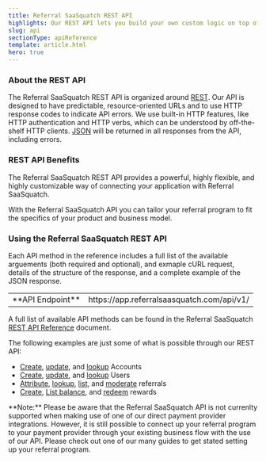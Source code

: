 ```yaml
---
title: Referral SaaSquatch REST API
highlights: Our REST API lets you build your own custom logic on top of your referral program. The [API reference](/api/methods) includes details about using all the methods of the Referral SaaSquatch REST API.
slug: api
sectionType: apiReference
template: article.html
hero: true
---
```



### About the REST API

The Referral SaaSquatch REST API is organized around [REST](http://en.wikipedia.org/wiki/Representational_State_Transfer). Our API is designed to have predictable, resource-oriented URLs and to use HTTP response codes to indicate API errors. We use built-in HTTP features, like HTTP authentication and HTTP verbs, which can be understood by off-the-shelf HTTP clients. [JSON](http://www.json.org/) will be returned in all responses from the API, including errors.

### REST API Benefits

The Referral SaaSquatch REST API provides a powerful, highly flexible, and highly customizable way of connecting your application with Referral SaaSquatch. 

With the Referral SaaSquatch API you can tailor your referral program to fit the specifics of your product and business model. 

### Using the Referral SaaSquatch REST API

Each API method in the reference includes a full list of the available arguements (both required and optional), and exmaple cURL request, details of the structure of the response, and a complete example of the JSON response.

<table class="table">
    <tbody>
    <tr>
        <td>**API Endpoint**</td>
        <td class="docs-monospace">https://app.referralsaasquatch.com/api/v1/</td>
    </tr>
    </tbody>
</table>

A full list of available API methods can be found in the Referral SaaSquatch [REST API Reference](/api/methods) document. 

The following examples are just some of what is possible through our REST API:

- [Create](/api/methods/#account_sync), [update](/api/methods/#account_sync), and [lookup](/api/methods/#get_account) Accounts
- [Create](/api/methods/#create_user), [update](/api/methods/#create_user), and [lookup](/api/methods/#get_user) Users
- [Attribute](/api/methods/#account_sync), [lookup](/api/methods/#get_referral), [list](/api/methods/#list_referrals), and [moderate](/api/methods/#moderate_referrals) referrals
- [Create](/api/methods/#create_reward), [List balance](/api/methods/#list_balances), and [redeem](/api/methods/#debit_balance) rewards

<div class="well ">**Note:** Please be aware that the Referral SaaSquatch API is not currenlty supported when making use of one of our direct payment provider integrations. However, it is still possible to connect up your referral program to your payment provider through your existing business flow with the use of our API. Please check out one of our many guides to get stated setting up your referral program.
</div>
